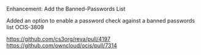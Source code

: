Enhancement: Add the Banned-Passwords List

Added an option to enable a password check against a banned passwords list OCIS-3809

https://github.com/cs3org/reva/pull/4197
https://github.com/owncloud/ocis/pull/7314
